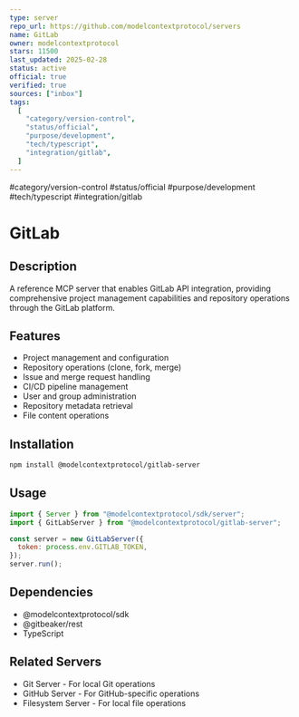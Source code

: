 ```yaml
--- 
type: server
repo_url: https://github.com/modelcontextprotocol/servers
name: GitLab
owner: modelcontextprotocol
stars: 11500
last_updated: 2025-02-28
status: active
official: true
verified: true
sources: ["inbox"]
tags:
  [
    "category/version-control",
    "status/official",
    "purpose/development",
    "tech/typescript",
    "integration/gitlab",
  ]
---
```


#category/version-control #status/official #purpose/development #tech/typescript #integration/gitlab

# GitLab

## Description

A reference MCP server that enables GitLab API integration, providing comprehensive project management capabilities and repository operations through the GitLab platform.

## Features

- Project management and configuration
- Repository operations (clone, fork, merge)
- Issue and merge request handling
- CI/CD pipeline management
- User and group administration
- Repository metadata retrieval
- File content operations

## Installation

```bash
npm install @modelcontextprotocol/gitlab-server
```

## Usage

```javascript
import { Server } from "@modelcontextprotocol/sdk/server";
import { GitLabServer } from "@modelcontextprotocol/gitlab-server";

const server = new GitLabServer({
  token: process.env.GITLAB_TOKEN,
});
server.run();
```

## Dependencies

- @modelcontextprotocol/sdk
- @gitbeaker/rest
- TypeScript

## Related Servers

- Git Server - For local Git operations
- GitHub Server - For GitHub-specific operations
- Filesystem Server - For local file operations